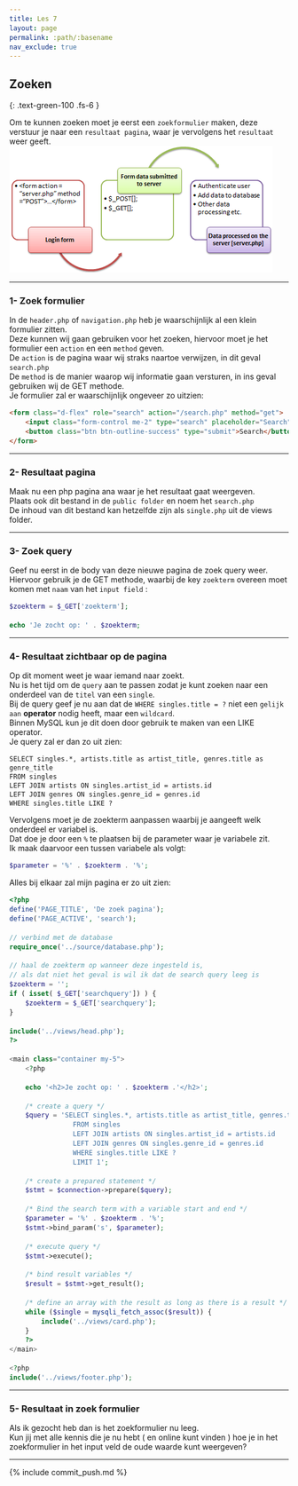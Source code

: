```yaml
---
title: Les 7
layout: page
permalink: :path/:basename
nav_exclude: true
---
```


## Zoeken
{: .text-green-100 .fs-6 }

Om te kunnen zoeken moet je eerst een `zoekformulier` maken, deze verstuur je naar een `resultaat pagina`, waar je vervolgens het `resultaat` weer geeft.  
![php_forms.webp](images/php_forms.webp)

---
### 1- Zoek formulier
In de `header.php` of `navigation.php` heb je waarschijnlijk al een klein formulier zitten.  
Deze kunnen wij gaan gebruiken voor het zoeken, hiervoor moet je het formulier een `action` en een `method` geven.  
De `action` is de pagina waar wij straks naartoe verwijzen, in dit geval `search.php`  
De `method` is de manier waarop wij informatie gaan versturen, in ins geval gebruiken wij de GET methode.  
Je formulier zal er waarschijnlijk ongeveer zo uitzien: 
```html
<form class="d-flex" role="search" action="/search.php" method="get">
    <input class="form-control me-2" type="search" placeholder="Search" aria-label="Search" name="searchquery">
    <button class="btn btn-outline-success" type="submit">Search</button>
</form>
```

---
### 2- Resultaat pagina
Maak nu een php pagina ana waar je het resultaat gaat weergeven.  
Plaats ook dit bestand in de `public folder` en noem het `search.php`  
De inhoud van dit bestand kan hetzelfde zijn als `single.php` uit de views folder.

---
### 3- Zoek query
Geef nu eerst in de body van deze nieuwe pagina de zoek query weer.  
Hiervoor gebruik je de GET methode, waarbij de key `zoekterm` overeen moet komen met `naam` van het `input field` :  
```php
$zoekterm = $_GET['zoekterm'];

echo 'Je zocht op: ' . $zoekterm;
```

---
### 4- Resultaat zichtbaar op de pagina
Op dit moment weet je waar iemand naar zoekt.  
Nu is het tijd om de `query` aan te passen zodat je kunt zoeken naar een onderdeel van de `titel` van een `single`.  
Bij de query geef je nu aan dat de `WHERE singles.title = ?` niet een `gelijk aan` **operator** nodig heeft, maar een `wildcard`.  
Binnen MySQL kun je dit doen door gebruik te maken van een LIKE operator.  
Je query zal er dan zo uit zien:  
```mysql
SELECT singles.*, artists.title as artist_title, genres.title as genre_title
FROM singles
LEFT JOIN artists ON singles.artist_id = artists.id
LEFT JOIN genres ON singles.genre_id = genres.id
WHERE singles.title LIKE ?
```
Vervolgens moet je de zoekterm aanpassen waarbij je aangeeft welk onderdeel er variabel is.  
Dat doe je door een `%` te plaatsen bij de parameter waar je variabele zit.  
Ik maak daarvoor een tussen variabele als volgt:
```php
$parameter = '%' . $zoekterm . '%';
```
Alles bij elkaar zal mijn pagina er zo uit zien:
```php
<?php
define('PAGE_TITLE', 'De zoek pagina');
define('PAGE_ACTIVE', 'search');

// verbind met de database
require_once('../source/database.php');

// haal de zoekterm op wanneer deze ingesteld is,
// als dat niet het geval is wil ik dat de search query leeg is
$zoekterm = '';
if ( isset( $_GET['searchquery']) ) {
    $zoekterm = $_GET['searchquery'];
}

include('../views/head.php');
?>

<main class="container my-5">
    <?php

    echo '<h2>Je zocht op: ' . $zoekterm .'</h2>';

    /* create a query */
    $query = 'SELECT singles.*, artists.title as artist_title, genres.title as genre_title
                FROM singles
                LEFT JOIN artists ON singles.artist_id = artists.id
                LEFT JOIN genres ON singles.genre_id = genres.id
                WHERE singles.title LIKE ?
                LIMIT 1';

    /* create a prepared statement */
    $stmt = $connection->prepare($query);

    /* Bind the search term with a variable start and end */
    $parameter = '%' . $zoekterm . '%';
    $stmt->bind_param('s', $parameter);

    /* execute query */
    $stmt->execute();

    /* bind result variables */
    $result = $stmt->get_result();

    /* define an array with the result as long as there is a result */
    while ($single = mysqli_fetch_assoc($result)) {
        include('../views/card.php');
    }
    ?>
</main>

<?php
include('../views/footer.php');
```


---
### 5- Resultaat in zoek formulier
Als ik gezocht heb dan is het zoekformulier nu leeg.  
Kun jij met alle kennis die je nu hebt ( en online kunt vinden ) hoe je in het zoekformulier in het input veld de oude waarde kunt weergeven?

---

{% include commit_push.md %}
